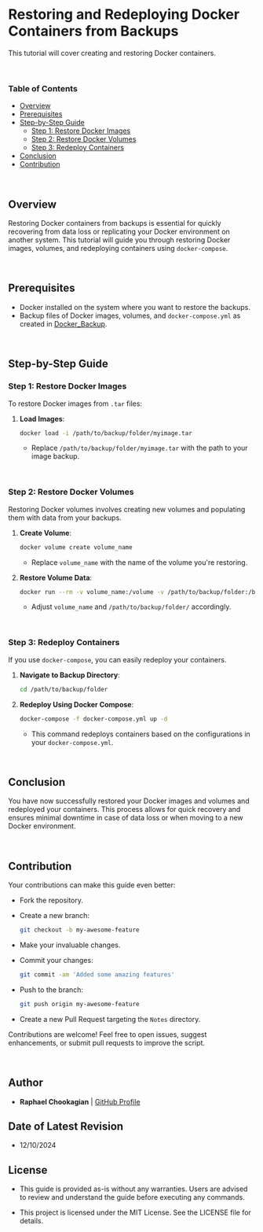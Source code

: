 # **Restoring and Redeploying Docker Containers from Backups**

This tutorial will cover creating and restoring Docker containers.

<br>

### **Table of Contents**

- [Overview](#overview)
- [Prerequisites](#prerequisites)
- [Step-by-Step Guide](#step-by-step-guide)
  - [Step 1: Restore Docker Images](#step-1-restore-docker-images)
  - [Step 2: Restore Docker Volumes](#step-2-restore-docker-volumes)
  - [Step 3: Redeploy Containers](#step-3-redeploy-containers)
- [Conclusion](#conclusion)
- [Contribution](#contribution)

<br>

## **Overview**

Restoring Docker containers from backups is essential for quickly recovering from data loss or replicating your Docker environment on another system. This tutorial will guide you through restoring Docker images, volumes, and redeploying containers using `docker-compose`.

<br>

## **Prerequisites**

- Docker installed on the system where you want to restore the backups.
- Backup files of Docker images, volumes, and `docker-compose.yml` as created in [Docker_Backup](./Docker_Backup.md).

<br>

## **Step-by-Step Guide**

### **Step 1: Restore Docker Images**

To restore Docker images from `.tar` files:

1. **Load Images**:

   ```bash
   docker load -i /path/to/backup/folder/myimage.tar
   ```

   - Replace `/path/to/backup/folder/myimage.tar` with the path to your image backup.

<br>

### **Step 2: Restore Docker Volumes**

Restoring Docker volumes involves creating new volumes and populating them with data from your backups.

1. **Create Volume**:

   ```bash
   docker volume create volume_name
   ```

   - Replace `volume_name` with the name of the volume you're restoring.

2. **Restore Volume Data**:

   ```bash
   docker run --rm -v volume_name:/volume -v /path/to/backup/folder:/backup alpine sh -c "tar xvf /backup/volume_name.tar -C /volume"
   ```

   - Adjust `volume_name` and `/path/to/backup/folder/` accordingly.

<br>

### **Step 3: Redeploy Containers**

If you use `docker-compose`, you can easily redeploy your containers.

1. **Navigate to Backup Directory**:

   ```bash
   cd /path/to/backup/folder
   ```

2. **Redeploy Using Docker Compose**:

   ```bash
   docker-compose -f docker-compose.yml up -d
   ```

   - This command redeploys containers based on the configurations in your `docker-compose.yml`.

<br>

## **Conclusion**

You have now successfully restored your Docker images and volumes and redeployed your containers. This process allows for quick recovery and ensures minimal downtime in case of data loss or when moving to a new Docker environment.

<br>

## **Contribution**

Your contributions can make this guide even better:

- Fork the repository.
- Create a new branch:

  ```bash
  git checkout -b my-awesome-feature
  ```

- Make your invaluable changes.
- Commit your changes:

  ```bash
  git commit -am 'Added some amazing features'
  ```

- Push to the branch:

  ```bash
  git push origin my-awesome-feature
  ```

- Create a new Pull Request targeting the `Notes` directory.

Contributions are welcome! Feel free to open issues, suggest enhancements, or submit pull requests to improve the script.

<br>

## **Author**

- **Raphael Chookagian** | [GitHub Profile](https://github.com/cesar-group)

## **Date of Latest Revision**

- 12/10/2024

## **License**

- This guide is provided as-is without any warranties. Users are advised to review and understand the guide before executing any commands.

- This project is licensed under the MIT License. See the LICENSE file for details.
